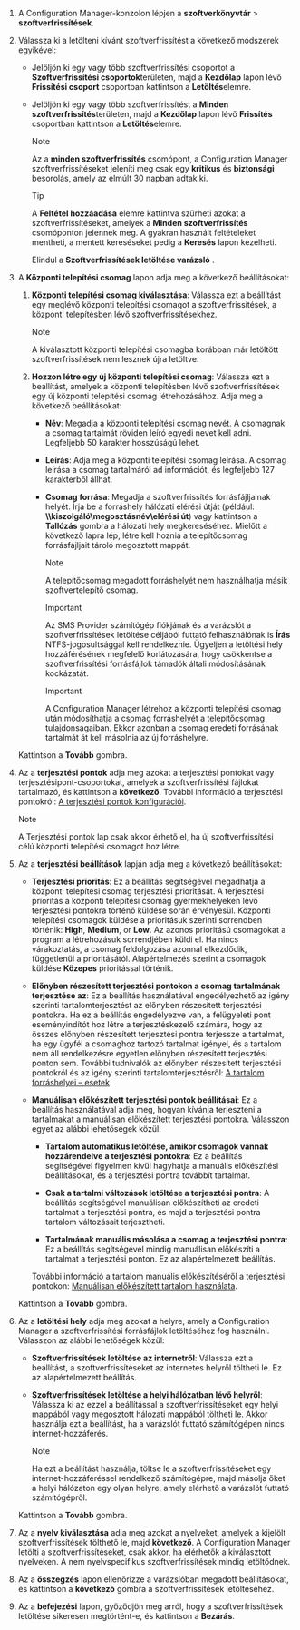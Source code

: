 1.  A Configuration Manager-konzolon lépjen a **szoftverkönyvtár** > **szoftverfrissítések**.  

2.  Válassza ki a letölteni kívánt szoftverfrissítést a következő módszerek egyikével:  

    -   Jelöljön ki egy vagy több szoftverfrissítési csoportot a **Szoftverfrissítési csoportok**területen, majd a **Kezdőlap** lapon lévő **Frissítési csoport** csoportban kattintson a **Letöltés**elemre.  

    -   Jelöljön ki egy vagy több szoftverfrissítést a **Minden szoftverfrissítés**területen, majd a **Kezdőlap** lapon lévő **Frissítés** csoportban kattintson a **Letöltés**elemre.  

        > [!NOTE]  
        >  Az a **minden szoftverfrissítés** csomópont, a Configuration Manager szoftverfrissítéseket jeleníti meg csak egy **kritikus** és **biztonsági** besorolás, amely az elmúlt 30 napban adtak ki.  

        > [!TIP]  
        >  A **Feltétel hozzáadása** elemre kattintva szűrheti azokat a szoftverfrissítéseket, amelyek a **Minden szoftverfrissítés** csomóponton jelennek meg. A gyakran használt feltételeket mentheti, a mentett kereséseket pedig a **Keresés** lapon kezelheti.  

         Elindul a **Szoftverfrissítések letöltése varázsló** .  

3.  A **Központi telepítési csomag** lapon adja meg a következő beállításokat:  

    1.  **Központi telepítési csomag kiválasztása**: Válassza ezt a beállítást egy meglévő központi telepítési csomagot a szoftverfrissítések, a központi telepítésben lévő szoftverfrissítésekhez.  

        > [!NOTE]  
        >  A kiválasztott központi telepítési csomagba korábban már letöltött szoftverfrissítések nem lesznek újra letöltve.  

    2.  **Hozzon létre egy új központi telepítési csomag**: Válassza ezt a beállítást, amelyek a központi telepítésben lévő szoftverfrissítések egy új központi telepítési csomag létrehozásához. Adja meg a következő beállításokat:  

        -   **Név**: Megadja a központi telepítési csomag nevét. A csomagnak a csomag tartalmát röviden leíró egyedi nevet kell adni.  Legfeljebb 50 karakter hosszúságú lehet.  

        -   **Leírás**: Adja meg a központi telepítési csomag leírása. A csomag leírása a csomag tartalmáról ad információt, és legfeljebb 127 karakterből állhat.  

        -   **Csomag forrása**: Megadja a szoftverfrissítés forrásfájljainak helyét. Írja be a forráshely hálózati elérési útját (például: **\\\\kiszolgáló\megosztásnév\elérési út**) vagy kattintson a **Tallózás** gombra a hálózati hely megkereséséhez. Mielőtt a következő lapra lép, létre kell hoznia a telepítőcsomag forrásfájljait tároló megosztott mappát.  

            > [!NOTE]  
            >  A telepítőcsomag megadott forráshelyét nem használhatja másik szoftvertelepítő csomag.  

            > [!IMPORTANT]  
            >  Az SMS Provider számítógép fiókjának és a varázslót a szoftverfrissítések letöltése céljából futtató felhasználónak is **Írás** NTFS-jogosultsággal kell rendelkeznie. Ügyeljen a letöltési hely hozzáférésének megfelelő korlátozására, hogy csökkentse a szoftverfrissítési forrásfájlok támadók általi módosításának kockázatát.  

            > [!IMPORTANT]  
            >  A Configuration Manager létrehoz a központi telepítési csomag után módosíthatja a csomag forráshelyét a telepítőcsomag tulajdonságaiban. Ekkor azonban a csomag eredeti forrásának tartalmát át kell másolnia az új forráshelyre.  

     Kattintson a **Tovább** gombra.  

4.  Az a **terjesztési pontok** adja meg azokat a terjesztési pontokat vagy terjesztésipont-csoportokat, amelyek a szoftverfrissítési fájlokat tartalmazó, és kattintson a **következő**. További információ a terjesztési pontokról: [A terjesztési pontok konfigurációi](../../core/servers/deploy/configure/install-and-configure-distribution-points.md#bkmk_configs).  

    > [!NOTE]  
    >  A Terjesztési pontok lap csak akkor érhető el, ha új szoftverfrissítési célú központi telepítési csomagot hoz létre.  

6.  Az a **terjesztési beállítások** lapján adja meg a következő beállításokat:  

    -   **Terjesztési prioritás**: Ez a beállítás segítségével megadhatja a központi telepítési csomag terjesztési prioritását. A terjesztési prioritás a központi telepítési csomag gyermekhelyeken lévő terjesztési pontokra történő küldése során érvényesül. Központi telepítési csomagok küldése a prioritásuk szerinti sorrendben történik: **High**, **Medium**, or **Low**. Az azonos prioritású csomagokat a program a létrehozásuk sorrendjében küldi el. Ha nincs várakoztatás, a csomag feldolgozása azonnal elkezdődik, függetlenül a prioritásától. Alapértelmezés szerint a csomagok küldése **Közepes** prioritással történik.  

    -   **Előnyben részesített terjesztési pontokon a csomag tartalmának terjesztése az**: Ez a beállítás használatával engedélyezhető az igény szerinti tartalomterjesztést az előnyben részesített terjesztési pontokra. Ha ez a beállítás engedélyezve van, a felügyeleti pont eseményindítót hoz létre a terjesztéskezelő számára, hogy az összes előnyben részesített terjesztési pontra terjessze a tartalmat, ha egy ügyfél a csomaghoz tartozó tartalmat igényel, és a tartalom nem áll rendelkezésre egyetlen előnyben részesített terjesztési ponton sem. További tudnivalók az előnyben részesített terjesztési pontokról és az igény szerinti tartalomterjesztésről: [A tartalom forráshelyei – esetek](../../core/plan-design/hierarchy/content-source-location-scenarios.md).  

    -   **Manuálisan előkészített terjesztési pontok beállításai**: Ez a beállítás használatával adja meg, hogyan kívánja terjeszteni a tartalmakat a manuálisan előkészített terjesztési pontokra. Válasszon egyet az alábbi lehetőségek közül:  

        -   **Tartalom automatikus letöltése, amikor csomagok vannak hozzárendelve a terjesztési pontokra**: Ez a beállítás segítségével figyelmen kívül hagyhatja a manuális előkészítési beállításokat, és a terjesztési pontra továbbít tartalmat.  

        -   **Csak a tartalmi változások letöltése a terjesztési pontra**: A beállítás segítségével manuálisan előkészítheti az eredeti tartalmat a terjesztési pontra, és majd a terjesztési pontra tartalom változásait terjesztheti.  

        -   **Tartalmának manuális másolása a csomag a terjesztési pontra**: Ez a beállítás segítségével mindig manuálisan előkészíti a tartalmat a terjesztési ponton. Ez az alapértelmezett beállítás.  

         További információ a tartalom manuális előkészítéséről a terjesztési pontokon: [Manuálisan előkészített tartalom használata](../../core/servers/deploy/configure/deploy-and-manage-content.md#bkmk_prestage).  

     Kattintson a **Tovább** gombra.  

6.  Az a **letöltési hely** adja meg azokat a helyre, amely a Configuration Manager a szoftverfrissítési forrásfájlok letöltéséhez fog használni. Válasszon az alábbi lehetőségek közül:  

    -   **Szoftverfrissítések letöltése az internetről**: Válassza ezt a beállítást, a szoftverfrissítéseket az internetes helyről töltheti le. Ez az alapértelmezett beállítás.  

    -   **Szoftverfrissítések letöltése a helyi hálózatban lévő helyről**: Válassza ki az ezzel a beállítással a szoftverfrissítéseket egy helyi mappából vagy megosztott hálózati mappából töltheti le. Akkor használja ezt a beállítást, ha a varázslót futtató számítógépen nincs internet-hozzáférés.  

        > [!NOTE]  
        >  Ha ezt a beállítást használja, töltse le a szoftverfrissítéseket egy internet-hozzáféréssel rendelkező számítógépre, majd másolja őket a helyi hálózaton egy olyan helyre, amely elérhető a varázslót futtató számítógépről.  

     Kattintson a **Tovább** gombra.  

7.  Az a **nyelv kiválasztása** adja meg azokat a nyelveket, amelyek a kijelölt szoftverfrissítések tölthető le, majd **következő**. A Configuration Manager letölti a szoftverfrissítéseket, csak akkor, ha elérhetők a kiválasztott nyelveken. A nem nyelvspecifikus szoftverfrissítések mindig letöltődnek.  

8. Az a **összegzés** lapon ellenőrizze a varázslóban megadott beállításokat, és kattintson a **következő** gombra a szoftverfrissítések letöltéséhez.  

9. Az a **befejezési** lapon, győződjön meg arról, hogy a szoftverfrissítések letöltése sikeresen megtörtént-e, és kattintson a **Bezárás**.  
